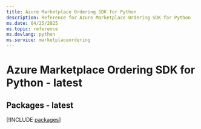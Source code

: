 ```yaml
---
title: Azure Marketplace Ordering SDK for Python
description: Reference for Azure Marketplace Ordering SDK for Python
ms.date: 04/25/2025
ms.topic: reference
ms.devlang: python
ms.service: marketplaceordering
---
```

# Azure Marketplace Ordering SDK for Python - latest
## Packages - latest
[!INCLUDE [packages](marketplace-ordering-index.md)]